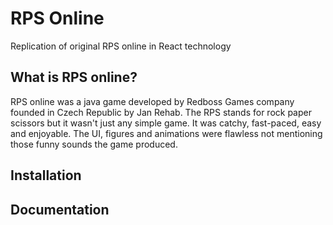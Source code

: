 # RPS Online
Replication of original RPS online in React technology

## What is RPS online?
RPS online was a java game developed by Redboss Games company founded in Czech Republic by Jan Rehab. The RPS stands for rock paper scissors
but it wasn't just any simple game. It was catchy, fast-paced, easy and enjoyable. The UI, figures and animations were flawless not mentioning 
those funny sounds the game produced.


## Installation


## Documentation
